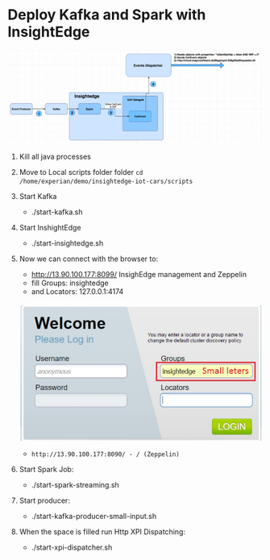 # Deploy Kafka and Spark with InsightEdge

![](images/v1_diagram_2.jpg)

1.	Kill all java processes
1.	Move to Local scripts folder folder `cd /home/experian/demo/insightedge-iot-cars/scripts`
1.	Start Kafka
    - ./start-kafka.sh
1.	Start InshightEdge
    - ./start-insightedge.sh
1.	Now we can connect with the browser to:
    - http://13.90.100.177:8099/ InsighEdge management and Zeppelin
    - fill Groups: insightedge
    - and Locators: 127.0.0.1:4174

    ![](images/Deploy_Kafka_and_Spark_with_InsightEdge_v2_25_JUL.jpg)

    - `http://13.90.100.177:8090/ - / (Zeppelin)`

1.	Start Spark Job:
    - ./start-spark-streaming.sh
1.	Start producer:
    - ./start-kafka-producer-small-input.sh
1.	When the space is filled run Http XPI Dispatching:
    - ./start-xpi-dispatcher.sh
